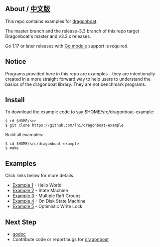 ## About / [中文版](README.CHS.md) ##
This repo contains examples for [dragonboat](http://github.com/lni/dragonboat).

The master branch and the release-3.3 branch of this repo target Dragonboat's master and v3.3.x releases.

Go 1.17 or later releases with [Go module](https://github.com/golang/go/wiki/Modules) support is required.

## Notice ##

Programs provided here in this repo are examples - they are intentionally created in a more straight forward way to help users to understand the basics of the dragonboat library. They are not benchmark programs.

## Install ##

To download the example code to say $HOME/src/dragonboat-example:
```
$ cd $HOME/src
$ git clone https://github.com/lni/dragonboat-example
```
Build all examples:
```
$ cd $HOME/src/dragonboat-example
$ make
```

## Examples ##

Click links below for more details.

* [Example 1](helloworld) - Hello World
* [Example 2](helloworld/README.DS.md) - State Machine
* [Example 3](multigroup) - Multiple Raft Groups
* [Example 4](ondisk) - On Disk State Machine
* [Example 5](optimistic-write-lock) - Optimistic Write Lock

## Next Step ##
* [godoc](https://godoc.org/github.com/lni/dragonboat)
* Contribute code or report bugs for [dragonboat](http://github.com/lni/dragonboat)
